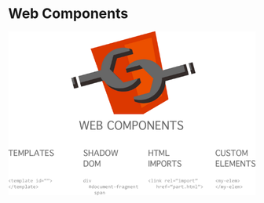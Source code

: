 # Web Components  

![ScreenShot](webcomponents.png)

<!-- 

[Live Link](https://fullstack-mern.herokuapp.com/)

**Functionalities:** Adding & deleting shopping items.

I am using **Mongo, React, Redux**, reactstrap (for dealing with bootstrap) and **Express** at the backend.

To run this app:

* `git clone https://github.com/RohitoOo/Mern_Shopping_List.git` - Clone this repo
* `cd into_directory` - Access Root Directory
* `npm install` - Install Back End Dependencies
* `cd client && npm install` - Install Front End Dependencies
* `cd .. && npm run dev` - Launch Application Locally   


*Make Sure You Have nodeJs Installed Locally*

Personal Portfolio
-------------------

[Rohit Bhambhani](http://rohito.com) -->

